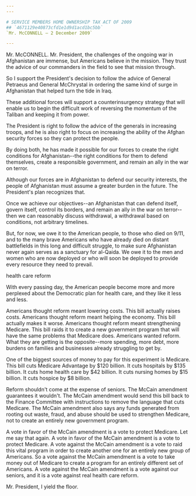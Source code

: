 ```yaml
---
---

# SERVICE MEMBERS HOME OWNERSHIP TAX ACT OF 2009
## `4671129e40873cfd1e1d9d1acd1bc5bb`
`Mr. McCONNELL — 2 December 2009`

---
```



Mr. McCONNELL. Mr. President, the challenges of the ongoing war in 
Afghanistan are immense, but Americans believe in the mission. They 
trust the advice of our commanders in the field to see that mission 
through.

So I support the President's decision to follow the advice of General 
Petraeus and General McChrystal in ordering the same kind of surge in 
Afghanistan that helped turn the tide in Iraq.

These additional forces will support a counterinsurgency strategy 
that will enable us to begin the difficult work of reversing the 
momentum of the Taliban and keeping it from power.

The President is right to follow the advice of the generals in 
increasing troops, and he is also right to focus on increasing the 
ability of the Afghan security forces so they can protect the people.

By doing both, he has made it possible for our forces to create the 
right conditions for Afghanistan--the right conditions for them to 
defend themselves, create a responsible government, and remain an ally 
in the war on terror.

Although our forces are in Afghanistan to defend our security 
interests, the people of Afghanistan must assume a greater burden in 
the future. The President's plan recognizes that.

Once we achieve our objectives--an Afghanistan that can defend 
itself, govern itself, control its borders, and remain an ally in the 
war on terror--then we can reasonably discuss withdrawal, a withdrawal 
based on conditions, not arbitrary timelines.

But, for now, we owe it to the American people, to those who died on 
9/11, and to the many brave Americans who have already died on distant 
battlefields in this long and difficult struggle, to make sure 
Afghanistan never again serves as a sanctuary for al-Qaida. We owe it 
to the men and women who are now deployed or who will soon be deployed 
to provide every resource they need to prevail.















 health care reform


With every passing day, the American people become more and more 
perplexed about the Democratic plan for health care, and they like it 
less and less.

Americans thought reform meant lowering costs. This bill actually 
raises costs. Americans thought reform meant helping the economy. This 
bill actually makes it worse. Americans thought reform meant 
strengthening Medicare. This bill raids it to create a new government 
program that will have the same problems that Medicare does. Americans 
wanted reform. What they are getting is the opposite--more spending, 
more debt, more burdens on families and businesses already struggling 
to get by.

One of the biggest sources of money to pay for this experiment is 
Medicare. This bill cuts Medicare Advantage by $120 billion. It cuts 
hospitals by $135 billion. It cuts home health care by $42 billion. It 
cuts nursing homes by $15 billion. It cuts hospice by $8 billion.

Reform shouldn't come at the expense of seniors. The McCain amendment 
guarantees it wouldn't. The McCain amendment would send this bill back 
to the Finance Committee with instructions to remove the language that 
cuts Medicare. The McCain amendment also says any funds generated from 
rooting out waste, fraud, and abuse should be used to strengthen 
Medicare, not to create an entirely new government program.

A vote in favor of the McCain amendment is a vote to protect 
Medicare. Let me say that again. A vote in favor of the McCain 
amendment is a vote to protect Medicare. A vote against the McCain 
amendment is a vote to raid this vital program in order to create 
another one for an entirely new group of Americans. So a vote against 
the McCain amendment is a vote to take money out of Medicare to create 
a program for an entirely different set of Americans. A vote against 
the McCain amendment is a vote against our seniors, and it is a vote 
against real health care reform.

Mr. President, I yield the floor.